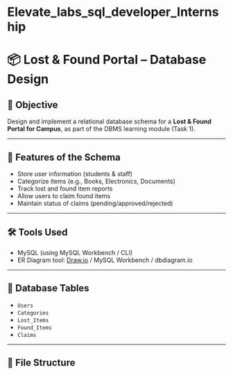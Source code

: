 # Elevate_labs_sql_developer_Internship
# 📦 Lost & Found Portal – Database Design

## 📌 Objective
Design and implement a relational database schema for a **Lost & Found Portal for Campus**, as part of the DBMS learning module (Task 1).

---

## 🧱 Features of the Schema
- Store user information (students & staff)
- Categorize items (e.g., Books, Electronics, Documents)
- Track lost and found item reports
- Allow users to claim found items
- Maintain status of claims (pending/approved/rejected)

---

## 🛠️ Tools Used
- MySQL (using MySQL Workbench / CLI)
- ER Diagram tool: [Draw.io](https://draw.io) / MySQL Workbench / dbdiagram.io

---

## 🧩 Database Tables
- `Users`
- `Categories`
- `Lost_Items`
- `Found_Items`
- `Claims`

---

## 📂 File Structure

